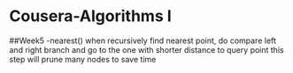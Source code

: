 # Cousera-Algorithms I



##Week5
	-nearest()
	when recursively find nearest point, do compare left and right branch and go to the one with shorter distance to query point
	this step will prune many nodes to save time